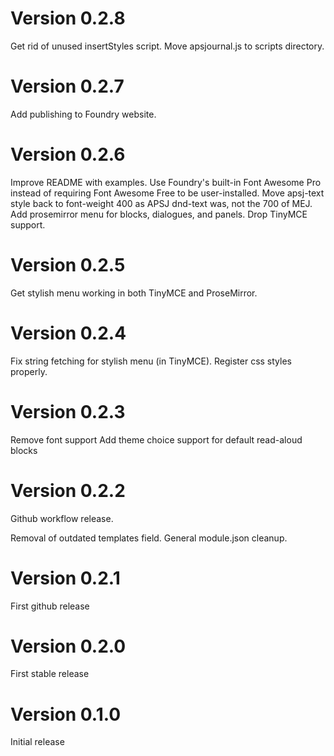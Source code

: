 # Version 0.2.8

Get rid of unused insertStyles script.
Move apsjournal.js to scripts directory.

# Version 0.2.7

Add publishing to Foundry website.

# Version 0.2.6

Improve README with examples.
Use Foundry's built-in Font Awesome Pro instead of requiring Font Awesome Free to be user-installed.
Move apsj-text style back to font-weight 400 as APSJ dnd-text was, not the 700 of MEJ.
Add prosemirror menu for blocks, dialogues, and panels.
Drop TinyMCE support.

# Version 0.2.5

Get stylish menu working in both TinyMCE and ProseMirror.

# Version 0.2.4

Fix string fetching for stylish menu (in TinyMCE).
Register css styles properly.

# Version 0.2.3

Remove font support
Add theme choice support for default read-aloud blocks

# Version 0.2.2

Github workflow release.

Removal of outdated templates field. General module.json cleanup.

# Version 0.2.1

First github release

# Version 0.2.0

First stable release

# Version 0.1.0

Initial release

